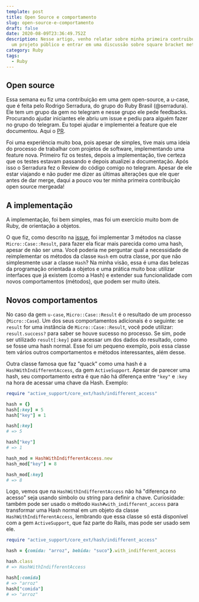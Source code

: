 ```yaml
---
template: post
title: Open Source e comportamento
slug: open-source-e-comportamento
draft: false
date: 2020-08-09T23:36:49.752Z
description: Nesse artigo, venho relatar sobre minha primeira contruibuição para
  um projeto público e entrar em uma discussão sobre square bracket methods
category: Ruby
tags:
  - Ruby
---
```

## Open source

Essa semana eu fiz uma contribuição em uma gem open-source, a u-case, que é feita pelo Rodrigo Serradura, do grupo do Ruby Brasil (@serradura). Ele tem um grupo da gem no telegram e nesse grupo ele pede feedbacks. Procurando ajudar iniciantes ele abriu um issue e pediu para alguém fazer no grupo do telegram. Eu topei ajudar e implementei a feature que ele documentou. Aqui o [PR](https://github.com/serradura/u-case/pull/60).

Foi uma experiência muito boa, pois apesar de simples, tive mais uma ideia do processo de trabalhar com projetos de software, implementando uma feature nova. Primeiro fiz os testes, depois a implementação, tive certeza que os testes estavam passando e depois atualizei a documentação. Após isso o Serradura fez o Review do código comigo no telegram. Apesar de ele estar viajando e não puder me dizer as últimas alterações que ele quer antes de dar merge, daqui a pouco vou ter minha primeira contribuição open source mergeada!

## A implementação

A implementação, foi bem simples, mas foi um exercício muito bom de Ruby, de orientação a objetos.

O que fiz, como descrito na [issue](https://github.com/serradura/u-case/issues/59), foi implementar 3 métodos na classe `Micro::Case::Result`, para fazer ela ficar mais parecida como uma hash, apesar de não ser uma. Você poderia me perguntar qual a necessidade de reimplementar os métodos da classe `Hash` em outra classe, por que não simplesmente usar a classe `Hash`? Na minha visão, essa é uma das belezas da programação orientada a objetos e uma prática muito boa: utilizar interfaces que já existem (como a Hash) e extender sua funcionalidade com novos comportamentos (métodos), que podem ser muito úteis.

## Novos comportamentos

No caso da gem `u-case`, `Micro::Case::Result` é o resultado de um processo (`Micro::Case`). Um dos seus comportamentos adicionais é o seguinte: se `result` for uma instância de `Micro::Case::Result`, você pode utilizar: `result.success?` para saber se houve sucesso no processo. Se sim, pode ser utilizado `result[:key]` para acessar um dos dados do resultado, como se fosse uma hash normal. Esse foi um pequeno exemplo, pois essa classe tem vários outros comportamentos e métodos interessantes, além desse.

Outra classe famosa que faz "quack" como uma hash é a `HashWithIndifferentAccess`, da gem `ActiveSupport`. Apesar de parecer uma hash, seu comportamento extra é que não há diferença entre `"key"` e `:key` na hora de acessar uma chave da Hash. Exemplo:

```ruby
require "active_support/core_ext/hash/indifferent_access"

hash = {}
hash[:key] = 5
hash["key"] = 1

hash[:key]
# => 5

hash["key"]
# => 1

hash_mod = HashWithIndifferentAccess.new
hash_mod["key"] = 8

hash_mod[:key]
# => 8

```

Logo, vemos que na `HashWithIndifferentAccess` não há "diferença no acesso" seja usando símbolo ou string para definir a chave. Curiosidade: também pode ser usado o método `Hash#with_indifferent_access` para transformar uma Hash normal em um objeto da classe `HashWithIndifferentAccess`, lembrando que essa classe só está disponível com a gem `ActiveSupport`, que faz parte do Rails, mas pode ser usado sem ele.

```ruby
require "active_support/core_ext/hash/indifferent_access"

hash = {comida: "arroz", bebida: "suco"}.with_indifferent_access

hash.class
# => HashWithIndifferentAccess

hash[:comida]
# => "arroz"
hash["comida"]
# => "arroz"
```
